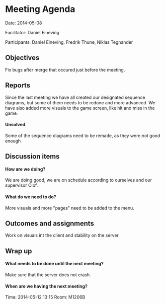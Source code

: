 # Meeting Agenda

Date: 2014-05-08

Facilitator: Daniel Eineving

Participants: Daniel Eineving, Fredrik Thune, Niklas Tegnander

## Objectives
Fix bugs after merge that occured just before the meeting.
## Reports
Since the last meeting we have all created our designated sequence diagrams, but some of them needs to be redone and more advanced. We have also added more visuals to the game screen, like hit and miss in the game.
#### Unsolved
Some of the sequence diagrams need to be remade, as they were not good enough

## Discussion items

#### How are we doing?
We are doing good, we are on schedule according to ourselves and our supervisor Olof.

#### What do we need to do?
More visuals and more "pages" need to be added to the menu.
## Outcomes and assignments
Work on visuals int the client and stability on the server
## Wrap up 

#### What needs to be done until the next meeting?
Make sure that the server does not crash.
#### When are we having the next meeting?
Time: 2014-05-12 13:15
Room: M1206B